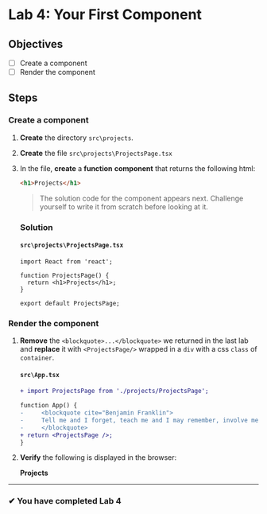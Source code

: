 # Lab 4: Your First Component

## Objectives

- [ ] Create a component
- [ ] Render the component

## Steps

### Create a component

1. **Create** the directory `src\projects`.
2. **Create** the file `src\projects\ProjectsPage.tsx`
3. In the file, **create** a **function** **component** that returns the following html:

   ```html
   <h1>Projects</h1>
   ```

   > The solution code for the component appears next. Challenge yourself to write it from scratch before looking at it.

   ### Solution

   #### `src\projects\ProjectsPage.tsx`

   ```tsx
   import React from 'react';

   function ProjectsPage() {
     return <h1>Projects</h1>;
   }

   export default ProjectsPage;
   ```

### Render the component

1. **Remove** the `<blockquote>...</blockquote>` we returned in the last lab and **replace** it with `<ProjectsPage/>` wrapped in a `div` with a css `class` of `container`.

   #### `src\App.tsx`

   ```diff
   + import ProjectsPage from './projects/ProjectsPage';

   function App() {
   -     <blockquote cite="Benjamin Franklin">
   -     Tell me and I forget, teach me and I may remember, involve me and I learn.
   -     </blockquote>
   + return <ProjectsPage />;
   }
   ```

2. **Verify** the following is displayed in the browser:

   **Projects**

---

### &#10004; You have completed Lab 4
